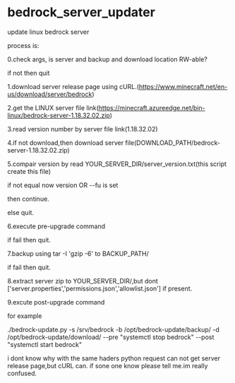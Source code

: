 # bedrock_server_updater
update linux bedrock server 

process is:

0.check args, is server and backup and download location RW-able?

  if not then quit
  
1.download server release page using cURL.(https://www.minecraft.net/en-us/download/server/bedrock)

2.get the LINUX server file link(https://minecraft.azureedge.net/bin-linux/bedrock-server-1.18.32.02.zip)

3.read version number by server file link(1.18.32.02)

4.if not download,then download server file(DOWNLOAD_PATH/bedrock-server-1.18.32.02.zip)

5.compair version by read YOUR_SERVER_DIR/server_version.txt(this script create this file)

  if not equal now version OR --fu is set
  
  then continue.
  
  else quit.
  
6.execute pre-upgrade command

  if fail then quit.
  
7.backup using tar -I 'gzip -6' to BACKUP_PATH/

  if fail then quit.
  
8.extract server zip to YOUR_SERVER_DIR/,but dont ['server.properties','permissions.json','allowlist.json'] if present.

9.excute post-upgrade command


  
  
for example
  
./bedrock-update.py -s /srv/bedrock -b /opt/bedrock-update/backup/ -d /opt/bedrock-update/download/ --pre "systemctl stop bedrock" --post "systemctl start bedrock"

i dont know why with the same haders python request can not get server release page,but cURL can. if sone one know please tell me.im really confused.
